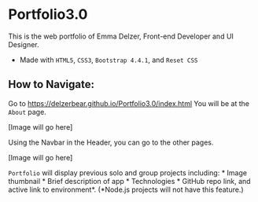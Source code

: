 # Portfolio3.0

This is the web portfolio of Emma Delzer, Front-end Developer and UI Designer.

* Made with `HTML5`, `CSS3`, `Bootstrap 4.4.1`, and `Reset CSS`

## How to Navigate:

Go to <https://delzerbear.github.io/Portfolio3.0/index.html>
You will be at the `About` page.

[Image will go here]

Using the Navbar in the Header, you can go to the other pages.

[Image will go here]

`Portfolio` will display previous solo and group projects including:
        * Image thumbnail
        * Brief description of app
        * Technologies
        * GitHub repo link, and active link to environment*. (*Node.js projects will not have this feature.)
